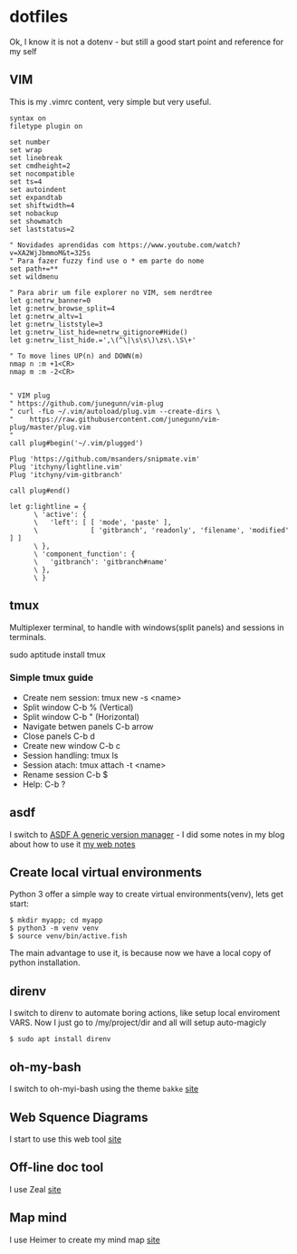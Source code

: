 # dotfiles
Ok, I know it is not a dotenv - but still a good start point and reference for my self

## VIM

This is my .vimrc content, very simple but very useful.

```
syntax on
filetype plugin on

set number
set wrap
set linebreak
set cmdheight=2
set nocompatible
set ts=4
set autoindent
set expandtab
set shiftwidth=4
set nobackup
set showmatch
set laststatus=2

" Novidades aprendidas com https://www.youtube.com/watch?v=XA2WjJbmmoM&t=325s
" Para fazer fuzzy find use o * em parte do nome
set path+=**
set wildmenu

" Para abrir um file explorer no VIM, sem nerdtree
let g:netrw_banner=0
let g:netrw_browse_split=4
let g:netrw_altv=1
let g:netrw_liststyle=3
let g:netrw_list_hide=netrw_gitignore#Hide()
let g:netrw_list_hide.=',\(^\|\s\s\)\zs\.\S\+'

" To move lines UP(n) and DOWN(m)
nmap n :m +1<CR>
nmap m :m -2<CR>


" VIM plug 
" https://github.com/junegunn/vim-plug
" curl -fLo ~/.vim/autoload/plug.vim --create-dirs \
"    https://raw.githubusercontent.com/junegunn/vim-plug/master/plug.vim
"
call plug#begin('~/.vim/plugged')

Plug 'https://github.com/msanders/snipmate.vim'
Plug 'itchyny/lightline.vim'
Plug 'itchyny/vim-gitbranch'

call plug#end()

let g:lightline = {
      \ 'active': {
      \   'left': [ [ 'mode', 'paste' ],
      \             [ 'gitbranch', 'readonly', 'filename', 'modified' ] ]
      \ },
      \ 'component_function': {
      \   'gitbranch': 'gitbranch#name'
      \ },
      \ }
```

## tmux

Multiplexer terminal, to handle with windows(split panels) and sessions in terminals.

sudo aptitude install tmux

### Simple tmux guide

  * Create nem session: tmux new -s \<name\>
  * Split window C-b % (Vertical)
  * Split window C-b " (Horizontal)
  * Navigate betwen panels C-b arrow
  * Close panels C-b d
  * Create new window C-b c
  * Session handling: tmux ls
  * Session atach: tmux  attach -t \<name\>
  * Rename session C-b $
  * Help: C-b ?

## asdf
I switch to [ASDF A generic version manager](https://asdf-vm.com) - I did some notes in my blog about how to use it [my web notes](https://gomes-fdr.github.io/posts/2019/ferramentas-para-dev-asdf)

## Create local virtual environments
Python 3 offer a simple way to create virtual environments(venv), lets get start:

```
$ mkdir myapp; cd myapp
$ python3 -m venv venv
$ source venv/bin/active.fish
```

The main advantage to use it, is because now we have a local copy of python installation.

## direnv
I switch to direnv to automate boring actions, like setup local enviroment VARS. Now I just go to /my/project/dir and all will setup auto-magicly

```
$ sudo apt install direnv
```

## oh-my-bash
I switch to oh-myi-bash using the theme `bakke` [site](https://ohmybash.github.io/)

## Web Squence Diagrams
I start to use this web tool [site](https://www.websequencediagrams.com)

## Off-line doc tool
I use Zeal [site](https://zealdocs.org/)

## Map mind
I use Heimer to create my mind map [site](https://github.com/juzzlin/Heimer)
